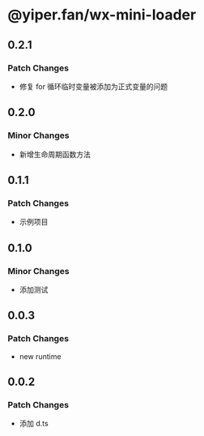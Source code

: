 # @yiper.fan/wx-mini-loader

## 0.2.1

### Patch Changes

- 修复 for 循环临时变量被添加为正式变量的问题

## 0.2.0

### Minor Changes

- 新增生命周期函数方法

## 0.1.1

### Patch Changes

- 示例项目

## 0.1.0

### Minor Changes

- 添加测试

## 0.0.3

### Patch Changes

- new runtime

## 0.0.2

### Patch Changes

- 添加 d.ts
